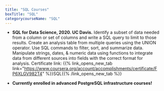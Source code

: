 ```yaml
---
title: "SQL Courses"
boxTitle: "SQL"
categorycourseName: "SQL"
---
```

- __SQL for Data Science, 2020. UC Davis.__
Identify a subset of data needed from a column or set of columns and write a SQL query to limit to those results. Create an analysis table from multiple queries using the UNION operator. Use SQL commands to filter, sort, and summarize data. Manipulate strings, dates, & numeric data using functions to integrate data from different sources into fields with the correct format for analysis.
Certificate link: {{% link_opens_new_tab link="https://www.coursera.org/account/accomplishments/certificate/FP6XLGV982T4" %}}SQL{{% /link_opens_new_tab %}}

- __Currently enrolled in advanced PostgreSQL infrastructure courses!__